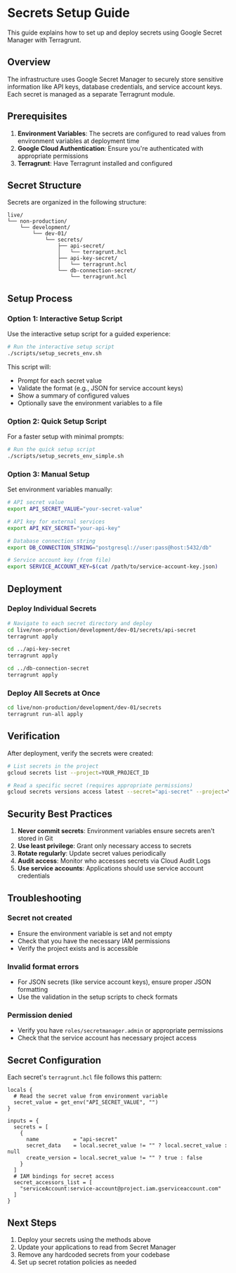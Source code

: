 # Secrets Setup Guide

This guide explains how to set up and deploy secrets using Google Secret Manager with Terragrunt.

## Overview

The infrastructure uses Google Secret Manager to securely store sensitive information like API keys, database credentials, and service account keys. Each secret is managed as a separate Terragrunt module.

## Prerequisites

1. **Environment Variables**: The secrets are configured to read values from environment variables at deployment time
2. **Google Cloud Authentication**: Ensure you're authenticated with appropriate permissions
3. **Terragrunt**: Have Terragrunt installed and configured

## Secret Structure

Secrets are organized in the following structure:
```
live/
└── non-production/
    └── development/
        └── dev-01/
            └── secrets/
                ├── api-secret/
                │   └── terragrunt.hcl
                ├── api-key-secret/
                │   └── terragrunt.hcl
                └── db-connection-secret/
                    └── terragrunt.hcl
```

## Setup Process

### Option 1: Interactive Setup Script

Use the interactive setup script for a guided experience:

```bash
# Run the interactive setup script
./scripts/setup_secrets_env.sh
```

This script will:
- Prompt for each secret value
- Validate the format (e.g., JSON for service account keys)
- Show a summary of configured values
- Optionally save the environment variables to a file

### Option 2: Quick Setup Script

For a faster setup with minimal prompts:

```bash
# Run the quick setup script
./scripts/setup_secrets_env_simple.sh
```

### Option 3: Manual Setup

Set environment variables manually:

```bash
# API secret value
export API_SECRET_VALUE="your-secret-value"

# API key for external services
export API_KEY_SECRET="your-api-key"

# Database connection string
export DB_CONNECTION_STRING="postgresql://user:pass@host:5432/db"

# Service account key (from file)
export SERVICE_ACCOUNT_KEY=$(cat /path/to/service-account-key.json)
```

## Deployment

### Deploy Individual Secrets

```bash
# Navigate to each secret directory and deploy
cd live/non-production/development/dev-01/secrets/api-secret
terragrunt apply

cd ../api-key-secret
terragrunt apply

cd ../db-connection-secret
terragrunt apply
```

### Deploy All Secrets at Once

```bash
cd live/non-production/development/dev-01/secrets
terragrunt run-all apply
```

## Verification

After deployment, verify the secrets were created:

```bash
# List secrets in the project
gcloud secrets list --project=YOUR_PROJECT_ID

# Read a specific secret (requires appropriate permissions)
gcloud secrets versions access latest --secret="api-secret" --project=YOUR_PROJECT_ID
```

## Security Best Practices

1. **Never commit secrets**: Environment variables ensure secrets aren't stored in Git
2. **Use least privilege**: Grant only necessary access to secrets
3. **Rotate regularly**: Update secret values periodically
4. **Audit access**: Monitor who accesses secrets via Cloud Audit Logs
5. **Use service accounts**: Applications should use service account credentials

## Troubleshooting

### Secret not created
- Ensure the environment variable is set and not empty
- Check that you have the necessary IAM permissions
- Verify the project exists and is accessible

### Invalid format errors
- For JSON secrets (like service account keys), ensure proper JSON formatting
- Use the validation in the setup scripts to check formats

### Permission denied
- Verify you have `roles/secretmanager.admin` or appropriate permissions
- Check that the service account has necessary project access

## Secret Configuration

Each secret's `terragrunt.hcl` file follows this pattern:

```hcl
locals {
  # Read the secret value from environment variable
  secret_value = get_env("API_SECRET_VALUE", "")
}

inputs = {
  secrets = [
    {
      name           = "api-secret"
      secret_data    = local.secret_value != "" ? local.secret_value : null
      create_version = local.secret_value != "" ? true : false
    }
  ]
  # IAM bindings for secret access
  secret_accessors_list = [
    "serviceAccount:service-account@project.iam.gserviceaccount.com"
  ]
}
```

## Next Steps

1. Deploy your secrets using the methods above
2. Update your applications to read from Secret Manager
3. Remove any hardcoded secrets from your codebase
4. Set up secret rotation policies as needed